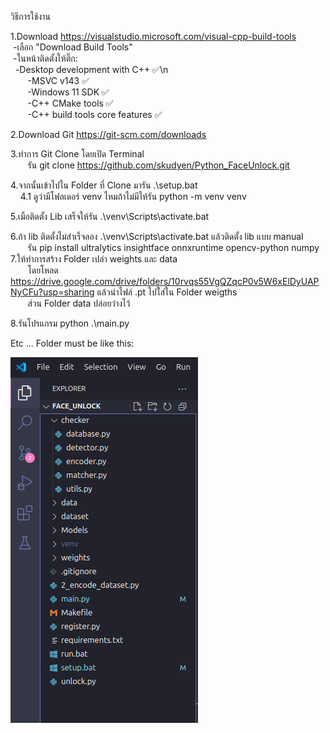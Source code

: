 วิธีการใช้งาน

1.Download https://visualstudio.microsoft.com/visual-cpp-build-tools<br>
&nbsp;-เลือก "Download Build Tools"<br>
&nbsp;-ในหน้าติดตั้งให้ติ๊ก:<br>
&nbsp;&nbsp;-Desktop development with C++ ✅\n<br>
&nbsp;&nbsp;&nbsp;&nbsp;&nbsp;&nbsp;&nbsp;-MSVC v143 ✅<br>
&nbsp;&nbsp;&nbsp;&nbsp;&nbsp;&nbsp;&nbsp;-Windows 11 SDK ✅<br>
&nbsp;&nbsp;&nbsp;&nbsp;&nbsp;&nbsp;&nbsp;-C++ CMake tools ✅<br>
&nbsp;&nbsp;&nbsp;&nbsp;&nbsp;&nbsp;&nbsp;-C++ build tools core features ✅<br>

2.Download Git https://git-scm.com/downloads

3.ทำการ Git Clone โดยเปิด Terminal<br>
&nbsp;&nbsp;&nbsp;&nbsp;&nbsp;&nbsp;&nbsp;รัน git clone https://github.com/skudyen/Python_FaceUnlock.git

4.จากนั้นเข้าไปใน Folder ที่ Clone มารัน .\setup.bat <br>
&nbsp;&nbsp;&nbsp;&nbsp;4.1 ดูว่ามีโฟลเดอร์ venv ไหมถ้าไม่มีให้รัน python -m venv venv  

5.เมิ้อติดตั้ง Lib เสร็จให้รัน .\venv\Scripts\activate.bat <br>

6.ถ้า lib ติดตั้งไม่สำเร็จลอง .\venv\Scripts\activate.bat แล้วติดตั้ง lib แบบ manual <br>
&nbsp;&nbsp;&nbsp;&nbsp;&nbsp;&nbsp;&nbsp;รัน pip install ultralytics insightface onnxruntime opencv-python numpy <br>
7.ให้ทำการสร้าง Folder เปล่า weights และ data <br>
&nbsp;&nbsp;&nbsp;&nbsp;&nbsp;&nbsp;&nbsp;โดยโหลด https://drive.google.com/drive/folders/10rvqs55VgQZqcP0v5W6xElDyUAPNyCFu?usp=sharing แล้วนำไฟล์ .pt ไปใ่ส่ใน Folder weigths <br>
&nbsp;&nbsp;&nbsp;&nbsp;&nbsp;&nbsp;&nbsp;ส่วน Folder data ปล่อยว่างไว้

8.รันโปรแกรม python .\main.py <br>

Etc ...
Folder must be like this:<br>

![image_alt](https://github.com/skudyen/Python_FaceUnlock/blob/master/Screenshot%20from%202025-06-13%2014-41-56.png)
